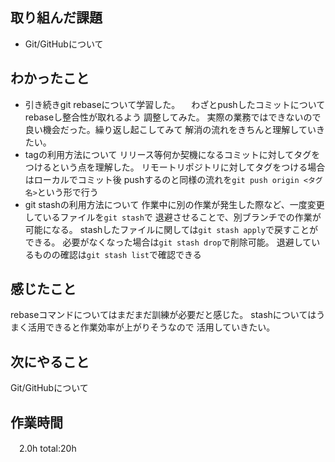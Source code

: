 ## 取り組んだ課題
* Git/GitHubについて
## わかったこと
   * 引き続きgit rebaseについて学習した。
    　わざとpushしたコミットについてrebaseし整合性が取れるよう
      調整してみた。
      実際の業務ではできないので良い機会だった。繰り返し起こしてみて
      解消の流れをきちんと理解していきたい。
   * tagの利用方法について
     リリース等何か契機になるコミットに対してタグをつけるという点を理解した。
     リモートリポジトリに対してタグをつける場合はローカルでコミット後
     pushするのと同様の流れを`git push origin <タグ名>`という形で行う
   * git stashの利用方法について
     作業中に別の作業が発生した際など、一度変更しているファイルを`git stash`で
     退避させることで、別ブランチでの作業が可能になる。
     stashしたファイルに関しては`git stash apply`で戻すことができる。
     必要がなくなった場合は`git stash drop`で削除可能。
     退避しているものの確認は`git stash list`で確認できる

     
## 感じたこと
  rebaseコマンドについてはまだまだ訓練が必要だと感じた。
  stashについてはうまく活用できると作業効率が上がりそうなので
  活用していきたい。
## 次にやること
  Git/GitHubについて
## 作業時間
　2.0h
 total:20h